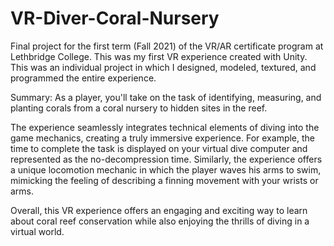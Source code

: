 # VR-Diver-Coral-Nursery

Final project for the first term (Fall 2021) of the VR/AR certificate program at Lethbridge College. This was my first VR experience created with Unity. This was an individual project in which I designed, modeled, textured, and programmed the entire experience.

Summary: As a player, you'll take on the task of identifying, measuring, and planting corals from a coral nursery to hidden sites in the reef.

The experience seamlessly integrates technical elements of diving into the game mechanics, creating a truly immersive experience. For example, the time to complete the task is displayed on your virtual dive computer and represented as the no-decompression time. Similarly, the experience offers a unique locomotion mechanic in which the player waves his arms to swim, mimicking the feeling of describing a finning movement with your wrists or arms.

Overall, this VR experience offers an engaging and exciting way to learn about coral reef conservation while also enjoying the thrills of diving in a virtual world.
